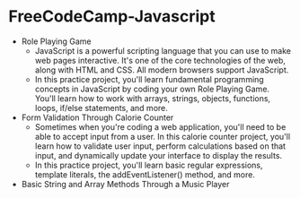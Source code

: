 # FreeCodeCamp-Javascript

- Role Playing Game
  - JavaScript is a powerful scripting language that you can use to make web pages interactive. It's one of the core technologies of the web, along with HTML and CSS. All modern browsers support JavaScript.
  - In this practice project, you'll learn fundamental programming concepts in JavaScript by coding your own Role Playing Game. You'll learn how to work with arrays, strings, objects, functions, loops, if/else statements, and more.
- Form Validation Through Calorie Counter
  - Sometimes when you're coding a web application, you'll need to be able to accept input from a user. In this calorie counter project, you'll learn how to validate user input, perform calculations based on that input, and dynamically update your interface to display the results.
  - In this practice project, you'll learn basic regular expressions, template literals, the addEventListener() method, and more.
- Basic String and Array Methods Through a Music Player
